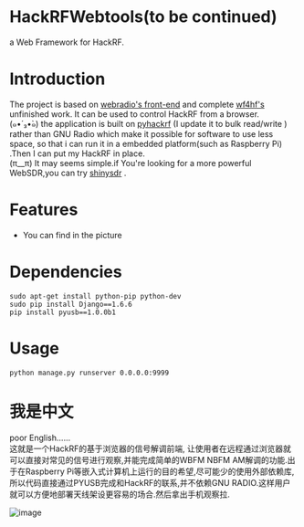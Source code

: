 HackRFWebtools(to be continued)
==============
a Web Framework for HackRF. <br>

# Introduction #
The project is based on [webradio's front-end](https://github.com/mikestir/webradio "webradio") and complete [wf4hf's](https://github.com/aguardar/wf4hf "wf4hf") unfinished work.
It can be used to control  HackRF from a browser.<br>
(๑•́ ₃•̀๑) the application is built on [pyhackrf](https://github.com/wzyy2/HackRFWebtools/tree/master/pyhackrf "pyhackrf")
(I update it to bulk read/write ) rather than GNU Radio  which make  it possible for software  to use less space, so that i can run it  in a embedded platform(such as  Raspberry Pi) .Then I  can put my HackRF  in place.<br>
(π__π) It may seems  simple.if You're looking for  a more powerful WebSDR,you can try [shinysdr](https://github.com/kpreid/shinysdr "shinysdr") .

# Features #
* You can find in the picture

# Dependencies #
    sudo apt-get install python-pip python-dev
    sudo pip install Django==1.6.6
    pip install pyusb==1.0.0b1
    
# Usage #
    python manage.py runserver 0.0.0.0:9999
    
# 我是中文 #     
poor English......<br>
这就是一个HackRF的基于浏览器的信号解调前端, 让使用者在远程通过浏览器就可以直接对常见的信号进行观察,并能完成简单的WBFM NBFM AM解调的功能.出于在Raspberry Pi等嵌入式计算机上运行的目的希望,尽可能少的使用外部依赖库,所以代码直接通过PYUSB完成和HackRF的联系,并不依赖GNU RADIO.这样用户就可以方便地部署天线架设更容易的场合.然后拿出手机观察拉.


![image](http://www.iotwrt.com/jpg/hackrfwebtools.jpg)

